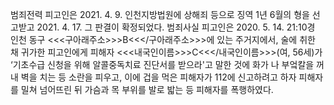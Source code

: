 범죄전력
피고인은 2021. 4. 9. 인천지방법원에 상해죄 등으로 징역 1년 6월의 형을 선고받고 2021. 4. 17. 그 판결이 확정되었다.
범죄사실
피고인은 2020. 5. 14. 21:10경 인천 동구 <<<구아래주소>>>B<<</구아래주소>>>에 있는 주거지에서, 술에 취한 채 귀가한 피고인에게 피해자 <<<내국인이름>>>C<<</내국인이름>>>(여, 56세)가 ‘기초수급 신청을 위해 알콜중독치료 진단서를 받으라'고 말한 것에 화가 나 부엌칼을 꺼내 벽을 치는 등 소란을 피우고, 이에 겁을 먹은 피해자가 112에 신고하려고 하자 피해자를 밀쳐 넘어뜨린 뒤 가슴과 목 부위를 발로 밟는 등 피해자를 폭행하였다.